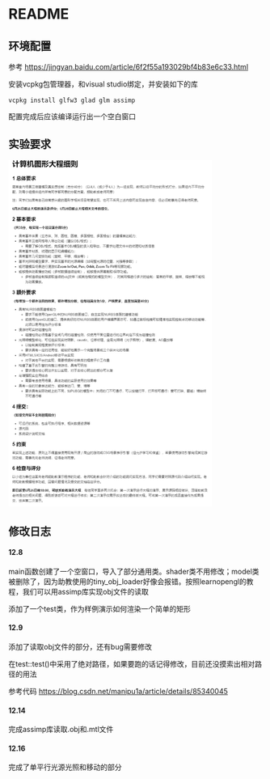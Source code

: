 # README

## 环境配置

参考 https://jingyan.baidu.com/article/6f2f55a193029bf4b83e6c33.html

安装vcpkg包管理器，和visual studio绑定，并安装如下的库

```
vcpkg install glfw3 glad glm assimp
```

配置完成后应该编译运行出一个空白窗口

## 实验要求

<img src="README.assets/image-20211208134614055.png" alt="image-20211208134614055" style="zoom:67%;" />

## 修改日志

#### 12.8

main函数创建了一个空窗口，导入了部分通用类。shader类不用修改；model类被删除了，因为助教使用的tiny_obj_loader好像会报错。按照learnopengl的教程，我们可以用assimp库实现obj文件的读取

添加了一个test类，作为样例演示如何渲染一个简单的矩形

#### 12.9

添加了读取obj文件的部分，还有bug需要修改

在test::test()中采用了绝对路径，如果要跑的话记得修改，目前还没摸索出相对路径的用法

参考代码 https://blog.csdn.net/manipu1a/article/details/85340045

#### 12.14

完成assimp库读取.obj和.mtl文件

#### 12.16

完成了单平行光源光照和移动的部分
